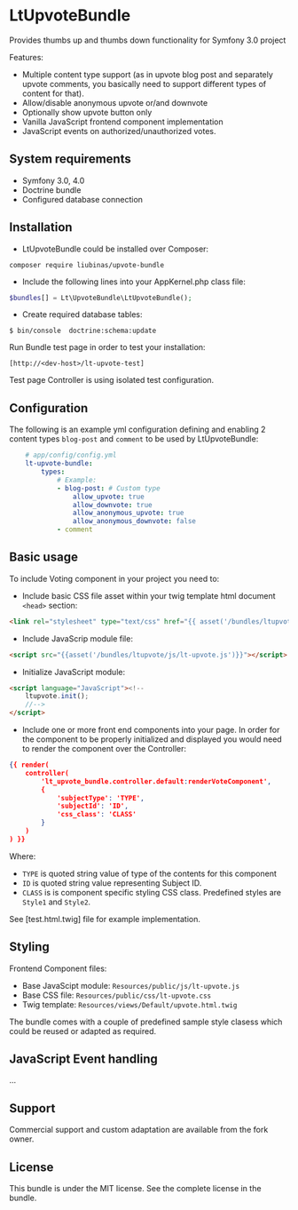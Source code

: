# LtUpvoteBundle
Provides thumbs up and thumbs down functionality for Symfony 3.0 project

Features:
- Multiple content type support (as in upvote blog post and separately upvote comments, 
you basically need to support different types of content for that).
- Allow/disable anonymous upvote or/and downvote
- Optionally show upvote button only
- Vanilla JavaScript frontend component implementation
- JavaScript events on authorized/unauthorized votes.

## System requirements

- Symfony 3.0, 4.0
- Doctrine bundle
- Configured database connection


## Installation

* LtUpvoteBundle could be installed over Composer:

 ```
 composer require liubinas/upvote-bundle
 ```

* Include the following lines into your AppKernel.php class file:

 ```php
 $bundles[] = Lt\UpvoteBundle\LtUpvoteBundle();
 ```

* Create required database tables:

 ```
 $ bin/console  doctrine:schema:update
 ```

Run Bundle test page in order to test your installation:
 
    [http://<dev-host>/lt-upvote-test]

Test page Controller is using isolated test configuration.
 

## Configuration

The following is an example yml configuration defining and enabling 2 content types `blog-post` and
 `comment` to be used by LtUpvoteBundle:

```yml
    # app/config/config.yml
    lt-upvote-bundle:
        types:
            # Example:
            - blog-post: # Custom type
                allow_upvote: true
                allow_downvote: true
                allow_anonymous_upvote: true
                allow_anonymous_downvote: false
            - comment

```

## Basic usage

To include Voting component in your project you need to:

* Include basic CSS file asset within your twig template html document `<head>` section:

 ```html
 <link rel="stylesheet" type="text/css" href="{{ asset('/bundles/ltupvote/css/lt-upvote.css') }}">
```

* Include JavaScrip module file:

 ```html
 <script src="{{asset('/bundles/ltupvote/js/lt-upvote.js')}}"></script>
 ```

* Initialize JavaScript module:

 ```html
 <script language="JavaScript"><!--
     ltupvote.init();
     //-->
 </script>
 ```

* Include one or more front end components into your page. 
In order for the component to be properly initialized and displayed you would need to render
the component over the Controller:  

```json
{{ render(
    controller(
        'lt_upvote_bundle.controller.default:renderVoteComponent',
        {
            'subjectType': 'TYPE',
            'subjectId': 'ID',
            'css_class': 'CLASS' 
        }
    )
) }}
```

Where:
 * `TYPE` is quoted string value of type of the contents for this component
 * `ID` is quoted string value representing Subject ID.
 * `CLASS` is is component specific styling CSS class. Predefined styles are `Style1` and `Style2`. 

See [test.html.twig] file for example implementation.

## Styling

Frontend Component files:
* Base JavaScipt module:
    `Resources/public/js/lt-upvote.js`   
* Base CSS file:
    `Resources/public/css/lt-upvote.css` 
* Twig template:
    `Resources/views/Default/upvote.html.twig`

The bundle comes with a couple of predefined sample style clasess which could be reused or adapted as required.

## JavaScript Event handling

...

## Support
Commercial support and custom adaptation are available from the fork owner. 


## License

This bundle is under the MIT license. See the complete license in the bundle.
